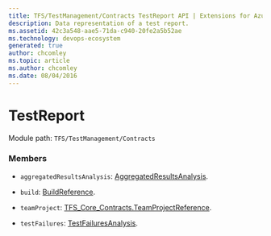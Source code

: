 ```yaml
---
title: TFS/TestManagement/Contracts TestReport API | Extensions for Azure DevOps Services
description: Data representation of a test report.
ms.assetid: 42c3a548-aae5-71da-c940-20fe2a5b52ae
ms.technology: devops-ecosystem
generated: true
author: chcomley
ms.topic: article
ms.author: chcomley
ms.date: 08/04/2016
---
```


# TestReport

Module path: `TFS/TestManagement/Contracts`

### Members

* `aggregatedResultsAnalysis`: [AggregatedResultsAnalysis](../../../TFS/TestManagement/Contracts/AggregatedResultsAnalysis.md).

* `build`: [BuildReference](../../../TFS/TestManagement/Contracts/BuildReference.md).

* `teamProject`: [TFS_Core_Contracts.TeamProjectReference](../../../TFS/DistributedTask/Contracts/TeamProjectReference.md).

* `testFailures`: [TestFailuresAnalysis](../../../TFS/TestManagement/Contracts/TestFailuresAnalysis.md).
